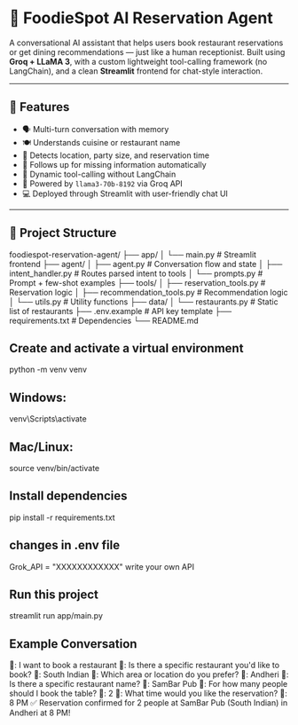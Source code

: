 # 🧠 FoodieSpot AI Reservation Agent

A conversational AI assistant that helps users book restaurant reservations or get dining recommendations — just like a human receptionist. Built using **Groq + LLaMA 3**, with a custom lightweight tool-calling framework (no LangChain), and a clean **Streamlit** frontend for chat-style interaction.

---

## 🚀 Features

- 🗣️ Multi-turn conversation with memory
- 🍽️ Understands cuisine or restaurant name
- 📍 Detects location, party size, and reservation time
- 🤖 Follows up for missing information automatically
- 🔧 Dynamic tool-calling without LangChain
- 🧠 Powered by `llama3-70b-8192` via Groq API
- 💻 Deployed through Streamlit with user-friendly chat UI

---

## 📁 Project Structure

foodiespot-reservation-agent/
├── app/
│   └── main.py                  # Streamlit frontend
├── agent/
│   ├── agent.py                 # Conversation flow and state
│   ├── intent_handler.py        # Routes parsed intent to tools
│   └── prompts.py               # Prompt + few-shot examples
├── tools/
│   ├── reservation_tools.py     # Reservation logic
│   ├── recommendation_tools.py  # Recommendation logic
│   └── utils.py                 # Utility functions
├── data/
│   └── restaurants.py           # Static list of restaurants
├── .env.example                 # API key template
├── requirements.txt             # Dependencies
└── README.md



## Create and activate a virtual environment

python -m venv venv
## Windows:
venv\Scripts\activate
## Mac/Linux:
source venv/bin/activate

## Install dependencies

pip install -r requirements.txt

## changes in .env file
Grok_API = "XXXXXXXXXXXX"     write your own API

## Run this project
streamlit run app/main.py


## Example Conversation

👤: I want to book a restaurant
🤖: Is there a specific restaurant you'd like to book?
👤: South Indian
🤖: Which area or location do you prefer?
👤: Andheri
🤖: Is there a specific restaurant name?
👤: SamBar Pub 
🤖: For how many people should I book the table?
👤: 2
🤖: What time would you like the reservation?
👤: 8 PM
✅ Reservation confirmed for 2 people at SamBar Pub (South Indian) in Andheri at 8 PM!

